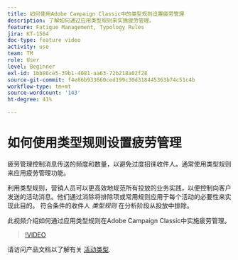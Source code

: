 ```yaml
---
title: 如何使用Adobe Campaign Classic中的类型规则设置疲劳管理
description: 了解如何通过应用类型规则来实施疲劳管理。
feature: Fatigue Management, Typology Rules
jira: KT-1564
doc-type: feature video
activity: use
team: TM
role: User
level: Beginner
exl-id: 1bb86ce5-39b1-4081-aa63-72b218a02f28
source-git-commit: f4e86b933660ced199c30d318445363b74c51c4b
workflow-type: tm+mt
source-wordcount: '143'
ht-degree: 41%

---
```


# 如何使用类型规则设置疲劳管理

疲劳管理控制消息传送的频度和数量，以避免过度招徕收件人。通常使用类型规则来应用疲劳管理功能。

利用类型规则，营销人员可以更高效地规范所有投放的业务实践，以便控制向客户发送的活动消息。他们通过消除将排除项或常用规则应用于每个活动的必要性来实现此目的。 符合条件的收件人 *类型规则* 在分析阶段从投放中排除。

此视频介绍如何通过应用类型规则在Adobe Campaign Classic中实施疲劳管理。

>[!VIDEO](https://video.tv.adobe.com/v/25090?quality=12&learn=on)

请访问产品文档以了解有关 [活动类型](https://experienceleague.adobe.com/docs/campaign-classic/using/orchestrating-campaigns/campaign-optimization/about-campaign-typologies.html?lang=zh-Hans).
